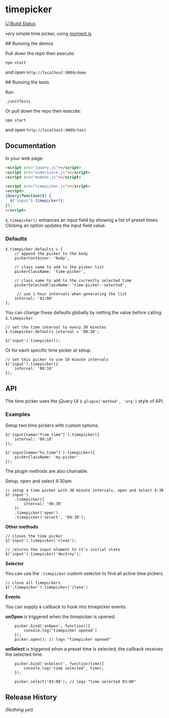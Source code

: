 timepicker
==========

[![Build Status](https://travis-ci.org/BrandwatchLtd/timepicker.svg?branch=master)](https://travis-ci.org/BrandwatchLtd/timepicker)

very simple time picker, using [moment.js](http://momentjs.com/)

## Running the demos

Pull down the repo then execute:

    npm start

and open `http://localhost:9009/demo`

## Running the tests

Run

    ./unitTests

Or pull down the repo then execute:

    npm start

and open `http://localhost:9009/test`

## Documentation

In your web page:

```html
<script src="jquery.js"></script>
<script src="underscore.js"></script>
<script src="moment.js"></script>

<script src="timepicker.js"></script>
<script>
jQuery(function($) {
  $('input').timepicker();
});
</script>
```

```$.timepicker()``` enhances an input field by showing a list of preset times. Clicking an option updates the input field value.

### Defaults

```
$.timepicker.defaults = {
    // append the picker to the body
    pickerContainer: 'body',

    // class name to add to the picker list
    pickerClassName: 'time-picker',

    // class name to add to the currently selected time
    pickerSelectedClassName: 'time-picker--selected',

     // use 1 hour intervals when generating the list
    interval: '01:00'
};
```
You can change these defaults globally by setting the value before calling ```$.timepicker```.

```
// set the time interval to every 30 minutes
$.timepicker.defaults.interval = '00:30';

$('input').timepicker();
```

Or for each specific time picker at setup.

```
// set this picker to use 10 minute intervals
$('input').timepicker({
    interval: '00:10'
});
```

## API

The time picker uses the jQuery UI ```$.plugin('method', 'arg')``` style of API.

### Examples
Setup two time pickers with custom options.

```
$('input[name="from_time"]').timepicker({
    interval: '00:10'
});

$('input[name="to_time"]').timepicker({
    pickerClassName: 'my-picker'
});
```
The plugin methods are also chainable.

Setup, open and select 4:30am.

```
// setup a time picker with 30 minute intervals, open and select 4:30
$('input')
    .timepicker({
        interval: '00:30'
    })
    .timepicker('open')
    .timepicker('select', '04:30');
```

__Other methods__

```
// closes the time picker
$('input').timepicker('close');

// returns the input element to it's initial state
$('input').timepicker('destroy');
```

__Selector__

You can use the ```:timepicker``` custom selector to find all active time pickers.

```
// close all timepickers
$(':timepicker').timepicker('close')
```


__Events__

You can supply a callback to hook into timepicker events.

**onOpen** is triggered when the timepicker is opened.

```
    picker.bind('onOpen', function(){
        console.log('timepicker opened')
    });
    picker.open(); // logs "timepicker opened"
```

**onSelect** is triggered when a preset time is selected, the callback receives the selected time.

```
    picker.bind('onSelect', function(time){
        console.log('time selected', time);
    });

    picker.select('03:00'); // logs "time selected 03:00"
```

## Release History
_(Nothing yet)_
